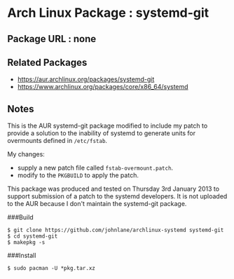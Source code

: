 Arch Linux Package : systemd-git
================================

Package URL : none
-----------

Related Packages
----------------

  * https://aur.archlinux.org/packages/systemd-git
  * https://www.archlinux.org/packages/core/x86_64/systemd

Notes
-----

This is the AUR systemd-git package modified to include my patch to provide a solution to 
the inability of systemd to generate units for overmounts defined in `/etc/fstab`.

My changes:

  * supply a new patch file called `fstab-overmount.patch`.
  * modify to the `PKGBUILD` to apply the patch.

This package was produced and tested on Thursday 3rd January 2013 to support submission
of a patch to the systemd developers. It is not uploaded to the AUR because I don't 
maintain the systemd-git package.

###Build

    $ git clone https://github.com/johnlane/archlinux-systemd systemd-git
    $ cd systemd-git
    $ makepkg -s

###Install

    $ sudo pacman -U *pkg.tar.xz
